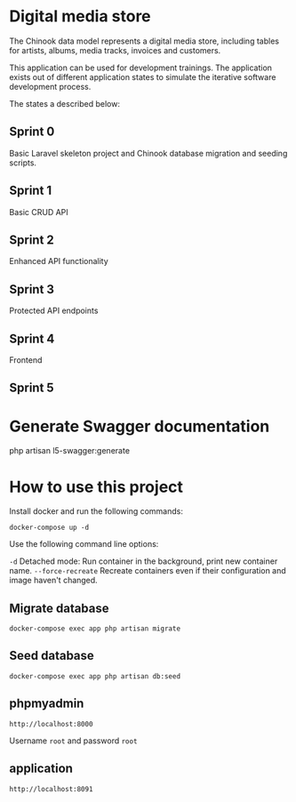 # Digital media store

The Chinook data model represents a digital media store, including tables for artists, albums, media tracks, invoices and customers.

This application can be used for development trainings. The application exists out of different application states to simulate the iterative software development process.

The states a described below:

## Sprint 0
Basic Laravel skeleton project and Chinook database migration and seeding scripts.

## Sprint 1
Basic CRUD API

## Sprint 2
Enhanced API functionality

## Sprint 3
Protected API endpoints

## Sprint 4
Frontend

## Sprint 5


# Generate Swagger documentation
php artisan l5-swagger:generate

# How to use this project

Install docker and run the following commands:

`docker-compose up -d`

Use the following command line options:

`-d` Detached mode: Run container in the background, print new container name.
`--force-recreate` Recreate containers even if their configuration and image haven't changed.


## Migrate database
`docker-compose exec app php artisan migrate`

## Seed database
`docker-compose exec app php artisan db:seed`

## phpmyadmin
`http://localhost:8000`

Username `root` and password `root`

## application
`http://localhost:8091
`
